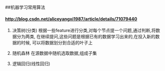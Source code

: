 ##机器学习常用算法

#### http://blog.csdn.net/aliceyangxi1987/article/details/71079440

1. 决策树(分类)
根据一些feature进行分类,对每个节点提一个问题,通过判断,将数据分为两类,
在继续提问,这些问题是根据已有的数据学习出来的,在投入新的数据的时候,
可以将数据划分到合适的叶子上

2. 随机森林
在源数据中随机选取数据,组成子集

3. 逻辑回归(线性回归)

